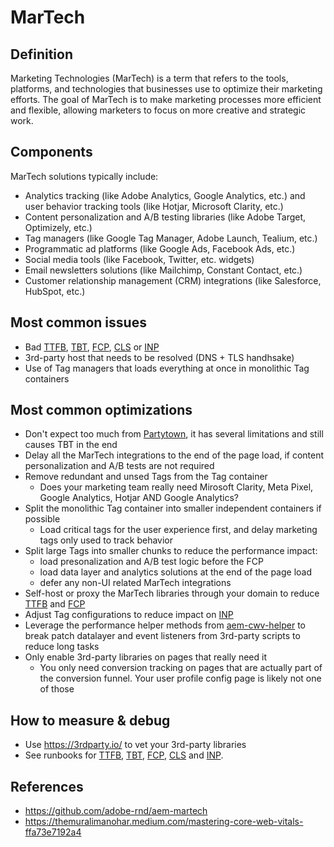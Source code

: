 # MarTech

## Definition

Marketing Technologies (MarTech) is a term that refers to the tools, platforms, and technologies that businesses use to optimize their marketing efforts. The goal of MarTech is to make marketing processes more efficient and flexible, allowing marketers to focus on more creative and strategic work.

## Components

MarTech solutions typically include:
- Analytics tracking (like Adobe Analytics, Google Analytics, etc.) and user behavior tracking tools (like Hotjar, Microsoft Clarity, etc.)
- Content personalization and A/B testing libraries (like Adobe Target, Optimizely, etc.)
- Tag managers (like Google Tag Manager, Adobe Launch, Tealium, etc.)
- Programmatic ad platforms (like Google Ads, Facebook Ads, etc.)
- Social media tools (like Facebook, Twitter, etc. widgets)
- Email newsletters solutions (like Mailchimp, Constant Contact, etc.)
- Customer relationship management (CRM) integrations (like Salesforce, HubSpot, etc.)

## Most common issues

- Bad [TTFB](./ttfb.md), [TBT](./tbt.md), [FCP](./fcp.md), [CLS](./cls.md) or [INP](./inp.md)
- 3rd-party host that needs to be resolved (DNS + TLS handhsake)
- Use of Tag managers that loads everything at once in monolithic Tag containers

## Most common optimizations

- Don't expect too much from [Partytown](https://partytown.builder.io/), it has several limitations and still causes TBT in the end
- Delay all the MarTech integrations to the end of the page load, if content personalization and A/B tests are not required
- Remove redundant and unsed Tags from the Tag container
  - Does your marketing team really need Mirosoft Clarity, Meta Pixel, Google Analytics, Hotjar AND Google Analytics?
- Split the monolithic Tag container into smaller independent containers if possible
  - Load critical tags for the user experience first, and delay marketing tags only used to track behavior
- Split large Tags into smaller chunks to reduce the performance impact:
  - load presonalization and A/B test logic before the FCP
  - load data layer and analytics solutions at the end of the page load
  - defer any non-UI related MarTech integrations
- Self-host or proxy the MarTech libraries through your domain to reduce [TTFB](./ttfb.md) and [FCP](./fcp.md)
- Adjust Tag configurations to reduce impact on [INP](./inp.md)
- Leverage the performance helper methods from [aem-cwv-helper](https://github.com/ramboz/aem-cwv-helper) to break patch datalayer and event listeners from 3rd-party scripts to reduce long tasks
- Only enable 3rd-party libraries on pages that really need it
  - You only need conversion tracking on pages that are actually part of the conversion funnel. Your user profile config page is likely not one of those

## How to measure & debug

- Use https://3rdparty.io/ to vet your 3rd-party libraries
- See runbooks for [TTFB](./ttfb.md), [TBT](./tbt.md), [FCP](./fcp.md), [CLS](./cls.md) and [INP](./inp.md).

## References

- https://github.com/adobe-rnd/aem-martech
- https://themuralimanohar.medium.com/mastering-core-web-vitals-ffa73e7192a4
